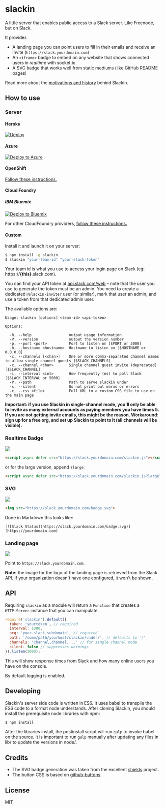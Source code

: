
# slackin

A little server that enables public access
to a Slack server. Like Freenode, but on Slack.

It provides

- A landing page you can point users to fill in their
  emails and receive an invite (`https://slack.yourdomain.com`)
- An `<iframe>` badge to embed on any website
  that shows connected users in *realtime* with socket.io.
- A SVG badge that works well from static mediums
  (like GitHub README pages)

Read more about the [motivations and history](http://rauchg.com/slackin) behind Slackin.

## How to use

### Server

#### Heroku

[![Deploy](https://www.herokucdn.com/deploy/button.svg)](https://heroku.com/deploy?template=https://github.com/JavascriptLitoral/slackin/0.8.4)

#### Azure

[![Deploy to Azure](http://azuredeploy.net/deploybutton.svg)](https://azuredeploy.net/)

#### OpenShift

[Follow these instructions.](https://github.com/rauchg/slackin/wiki/OpenShift)

#### Cloud Foundry

##### IBM Bluemix
[![Deploy to Bluemix](https://bluemix.net/deploy/button.png)](https://bluemix.net/deploy?repository=https://github.com/rauchg/slackin)

For other CloudFoundry providers, [follow these instructions.](https://github.com/pivotal-cf/slackin/wiki/Cloud-Foundry)

#### Custom

Install it and launch it on your server:

```bash
$ npm install -g slackin
$ slackin "your-team-id" "your-slack-token"
```

Your team id is what you use to access your login page on Slack (eg: https://**{this}**.slack.com).

You can find your API token at [api.slack.com/web](https://api.slack.com/web) – note that the user you use to generate the token must be an admin. You need to create a dedicated `@slackin-inviter` user (or similar), mark that user an admin, and use a token from that dedicated admin user.

The available options are:

```
Usage: slackin [options] <team-id> <api-token>

Options:

  -h, --help                 output usage information
  -V, --version              output the version number
  -p, --port <port>          Port to listen on [$PORT or 3000]
  -h, --hostname <hostname>  Hostname to listen on [$HOSTNAME or 0.0.0.0]
  -c, --channels [<chan>]    One or more comma-separated channel names to allow single-channel guests [$SLACK_CHANNELS]
  -c, --channel <chan>       Single channel guest invite (deprecated) [$SLACK_CHANNEL]
  -i, --interval <int>       How frequently (ms) to poll Slack [$SLACK_INTERVAL or 5000]
  -P, --path                 Path to serve slackin under
  -s, --silent               Do not print out warns or errors
  -c, --css <file>           Full URL to a custom CSS file to use on the main page
```

**Important: if you use Slackin in single-channel mode, you'll only be
able to invite as many external accounts as paying members you have
times 5. If you are not getting invite emails, this might be the reason.
Workaround: sign up for a free org, and set up Slackin to point to it
(all channels will be visible).**

### Realtime Badge

[![](https://cldup.com/IaiPnDEAA6.gif)](http://slack.socket.io)

```html
<script async defer src="https://slack.yourdomain.com/slackin.js"></script>
```

or for the large version, append `?large`:

```html
<script async defer src="https://slack.yourdomain.com/slackin.js?large"></script>
```

### SVG

[![](https://cldup.com/jWUT4QFLnq.png)](http://slack.socket.io)

```html
<img src="https://slack.yourdomain.com/badge.svg">
```

Done in Markdown this looks like:

    [![Slack Status](https://slack.yourdomain.com/badge.svg)](https://yourdomain.com)

### Landing page

[![](https://cldup.com/WIbawiqp0Q.png)](http://slack.socket.io)

Point to `https://slack.yourdomain.com`.

**Note:** the image for the logo of the landing page
is retrieved from the Slack API. If your organization
doesn't have one configured, it won't be shown.

## API

Requiring `slackin` as a module will return
a `Function` that creates a `HTTP.Server` instance
that you can manipulate.

```js
require('slackin').default({
  token: 'yourtoken', // required
  interval: 1000,
  org: 'your-slack-subdomain', // required
  path: '/some/path/you/host/slackin/under/', // defaults to '/'
  channels: 'channel,channel,...' // for single channel mode
  silent: false // suppresses warnings
}).listen(3000);
```

This will show response times from Slack and how many
online users you have on the console.

By default logging is enabled.

## Developing

Slackin's server side code is written in ES6. It uses babel to transpile the 
ES6 code to a format node understands. After cloning Slackin, you should 
install the prerequisite node libraries with npm:

```bash
$ npm install
```

After the libraries install, the postinstall script will run `gulp` to invoke
babel on the source. It is important to run `gulp` manually after updating any 
files in lib/ to update the versions in node/.

## Credits

- The SVG badge generation was taken from the
excellent [shields](https://github.com/badges/shields) project.
- The button CSS is based on
[github-buttons](https://github.com/mdo/github-buttons).

## License

MIT
